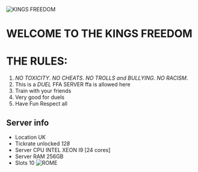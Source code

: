 ![KINGS FREEDOM](https://i.postimg.cc/KvGZVPk9/kings.jpg)
# WELCOME TO THE **KINGS FREEDOM**
# **THE RULES:**
1. *NO TOXICITY*.
   *NO CHEATS*.
   *NO TROLLS and BULLYING*.
   *NO RACISM*.
2. This is a *DUEL* FFA SERVER ffa is allowed here
3. Train with your friends
4. Very good for duels
5. Have Fun Respect all
## Server info
- Location UK
- Tickrate unlocked *128*
- Server CPU INTEL XEON I9 [24 cores]
- Server RAM 256GB
- Slots 10
![ROME](https://i.postimg.cc/sg8svbn8/knights.jpg)


